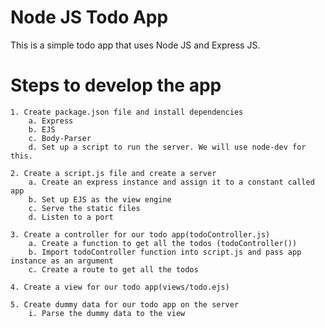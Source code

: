 # Node JS Todo App

This is a simple todo app that uses Node JS and Express JS.

# Steps to develop the app

    1. Create package.json file and install dependencies
        a. Express
        b. EJS
        c. Body-Parser
        d. Set up a script to run the server. We will use node-dev for this.
    
    2. Create a script.js file and create a server
        a. Create an express instance and assign it to a constant called app
        b. Set up EJS as the view engine
        c. Serve the static files
        d. Listen to a port

    3. Create a controller for our todo app(todoController.js)
        a. Create a function to get all the todos (todoController())
        b. Import todoController function into script.js and pass app instance as an argument
        c. Create a route to get all the todos

    4. Create a view for our todo app(views/todo.ejs)
    
    5. Create dummy data for our todo app on the server
        i. Parse the dummy data to the view